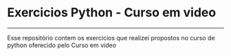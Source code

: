 # Exercicios Python - Curso em video
---
Esse repositório contem os exercicios que realizei propostos no curso de python oferecido pelo Curso em video 
